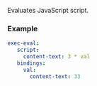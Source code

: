Evaluates JavaScript script. 

### Example

```yaml
exec-eval:
   script: 
     content-text: 3 * val 
   bindings: 
     val: 
       content-text: 33
```
